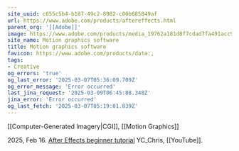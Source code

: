 ```yaml
---
site_uuid: c655c5b4-b187-49c2-8982-c00b685849af
url: https://www.adobe.com/products/aftereffects.html
parent_org: '[[Adobe]]'
image: https://www.adobe.com/products/media_19762a181d8f7cdad7fa491acc9917bdedbcba01a.jpeg?width=1200&format=pjpg&optimize=medium
site_name: Motion graphics software
title: Motion graphics software
favicon: https://www.adobe.com/products/data:,
tags:
- Creative
og_errors: 'true'
og_last_error: '2025-03-07T05:36:09.709Z'
og_error_message: 'Error occurred'
last_jina_request: '2025-03-09T06:45:08.348Z'
jina_error: 'Error occurred'
og_last_fetch: '2025-03-07T05:19:01.839Z'
---
```

[[Computer-Generated Imagery|CGI]], [[Motion Graphics]]

2025, Feb 16. [After Effects beginner tutorial](https://youtu.be/cOqMCL4aZHM?si=eTmOXoLq9jxtIkZU) YC_Chris, [[YouTube]].
